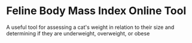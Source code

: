 # Feline Body Mass Index Online Tool
A useful tool for assessing a cat's weight in relation to their size and determining if they are underweight, overweight, or obese
